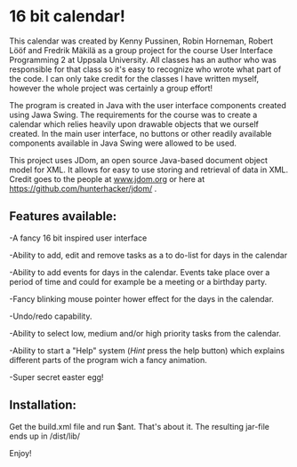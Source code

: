 16 bit calendar!
=========

This calendar was created by Kenny Pussinen, Robin Horneman, Robert Lööf and Fredrik Mäkilä as a group project for the course User Interface Programming 2 at Uppsala University. All classes has an author who was responsible for that class so it's easy to recognize who wrote what part of the code. I can only take credit for the classes I have written myself, however the whole project was certainly a group effort!

The program is created in Java with the user interface components created using Jawa Swing. The requirements for the course was to create a calendar which relies heavily upon drawable objects that we ourself created. In the main user interface, no buttons or other readily available components available in Java Swing were allowed to be used. 

This project uses JDom, an open source Java-based document object model for XML. It allows for easy to use storing and retrieval of data in XML. Credit goes to the people at www.jdom.org or here at https://github.com/hunterhacker/jdom/ .

Features available:
-----------

-A fancy 16 bit inspired user interface 

-Ability to add, edit and remove  tasks as a to do-list for days in the calendar

-Ability to add events for days in the calendar. Events take place over a period of time and could for example be a meeting or a birthday party. 

-Fancy blinking mouse pointer hower effect for the days in the calendar. 

-Undo/redo capability.

-Ability to select low, medium and/or high priority tasks from the calendar. 

-Ability to start a "Help" system (*Hint* press the help button) which explains different parts of the program wich a fancy animation. 

-Super secret easter egg!  

Installation:
-----------

Get the build.xml file and run $ant. That's about it. The resulting jar-file ends up in /dist/lib/

Enjoy!
